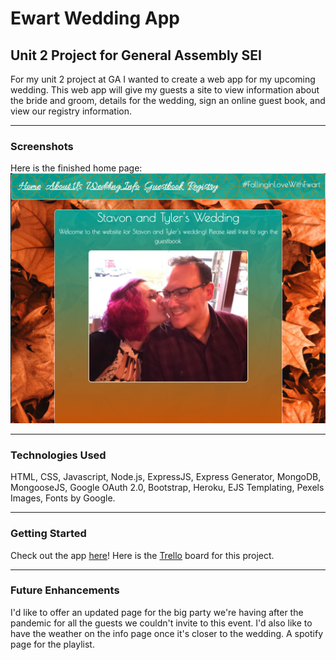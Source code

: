 # Ewart Wedding App
## Unit 2 Project for General Assembly SEI

For my unit 2 project at GA I wanted to create a web app for my upcoming wedding. This web app will give my guests a site to view information about the bride and groom, details for the wedding, sign an online guest book, and view our registry information.

-------------------------------

### Screenshots

Here is the finished home page:
![home](public/images/done1.png "home")

-------------------------------

### Technologies Used

HTML, CSS, Javascript, Node.js, ExpressJS, Express Generator, MongoDB, MongooseJS, Google OAuth 2.0, Bootstrap, Heroku, EJS Templating, Pexels Images, Fonts by Google.

-------------------------------

### Getting Started
Check out the app [here](https://ewart-wedding.herokuapp.com/)!
Here is the [Trello](https://trello.com/b/uyQfSNOd/wedding-app) board for this project.

-------------------------------

### Future Enhancements

I'd like to offer an updated page for the big party we're having after the pandemic for all the guests we couldn't invite to this event.
I'd also like to have the weather on the info page once it's closer to the wedding.
A spotify page for the playlist.